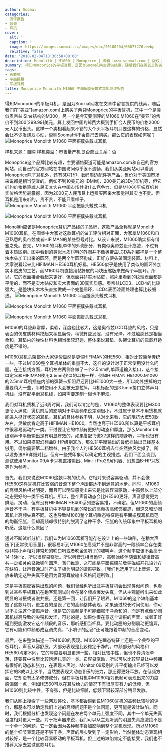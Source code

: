 ```yaml
---
author: Soomal
categories:
- 测评报告
- 音频
- 耳机
cover:
  alt: ''
  caption: ''
  image: https://images.soomal.cc/images/doc/20180204/00073276.webp
  relative: false
date: '2018-02-04T18:30:58+08:00'
description: Monolith | M1060 | Monoprice | 源自：www.soomal.com | 版权：原创 |  平均/总评分：08.88/71
summary: 得知Monoprice的平板耳机，是因为Soomal网友提供线索，随后我们在美亚上购买了两只Monoprice的平板耳机，一个是类似iSine结构的M300，另一个是今天要测评的M1060.M1060作为一个106mm尺寸平面振膜单元耳机，到手价只要2000元左右。
tags:
- 头戴式
- 平面振膜
- 平板耳机
title: Monoprice Monolith M1060 平面振膜头戴式耳机测评报告
---
```


得知Monoprice的平板耳机，是因为Soomal网友在文章中留言提供的线索，随后我们在“美亚”[amazon.com]上购买了两只Monoprice的平板耳机，其中一个是类似奥帝兹iSine结构的M300，另一个是今天要测评的M1060.M1060在“美亚”的售价不到300[299.99]美元，算上发回中国的邮费大概到手折合人民币的价格2000元人民币出头。这样一个卖相看起来不错的大个头平板耳机只要这样的价格，显然会让不少发烧友心动，否则Soomal也不会自己去购买。那么它的表现如何呢？
![Monoprice Monolith M1060 平面振膜头戴式耳机](https://images.soomal.cc/images/doc/20180127/00073153.webp)





样机来源：自购
样机类型：市售量产机
是否商业关系：否

Monoprice这个品牌比较有趣，主要销售渠道可能是amazon.com和自己的官方网站，而自己的官方网站在中国访问似乎很不流畅，我们从美亚网站可以看到Monoprice除了耳机外，还有3D打印，数码周边配件等产品，售价对于美国市场来说都是相当便宜的。例如不到10美元的HDMI线，200美元的3D打印机等，但它们的价格换算成人民币其实在中国市场并没什么竞争力，但是M1060平板耳机其实价格优势最震撼，因为2000元人民币算上运费买回来大家觉得其实也不贵。但耳机是用来听的，贵不贵，不能只看样子。
![Monoprice Monolith M1060 平面振膜头戴式耳机](https://images.soomal.cc/images/doc/20180127/00073154.webp)




![Monoprice Monolith M1060 平面振膜头戴式耳机](https://images.soomal.cc/images/doc/20180127/00073156.webp)




Monolith应该是Monoprice耳机产品线的子品牌，这款产品全称就是Monolith M1060耳机。在图集中大家对这款耳机的做工评价相对正面，大家拿M1060和自己熟悉的奥帝兹或者HIFIMAN的某些型号对比。从设计来说，M1060确实都有借鉴之处。首先，M1060的耳机单体的外壳部分，有类似奥帝兹设计痕迹，不过有着本质区别。图中看到的类似木质材料的外圈并不像奥帝兹LCD系列那样是一个整块木头加工出来的圆环，而是两个半圆环构成，正好方便头架固定装置。材料上，大家说看起来比HIFIMAN HE560耳机好看。HE560似乎是使用了类似的圆环外加实木贴皮的工艺，而M160耳机直接用帖好皮的两块压缩版来做两个半圆环。所以，它的表面接合看起来更好，但表面并非实木贴皮，照片里看到的纹理表面都是平滑的，而不是实木贴皮和实木表面的3D真实质感。奥帝兹LCD3、LCD4的比较强大，是整块实木木头直接做成一个完整圆环，LCD4表面漆面处理也算比较细致。
![Monoprice Monolith M1060 平面振膜头戴式耳机](https://images.soomal.cc/images/doc/20180127/00073158.webp)




![Monoprice Monolith M1060 平面振膜头戴式耳机](https://images.soomal.cc/images/doc/20180127/00073165_01.webp)




![Monoprice Monolith M1060 平面振膜头戴式耳机](https://images.soomal.cc/images/doc/20180127/00073166_01.webp)




M1060的耳垫非常厚，柔软，深度也比较大，这是奥帝兹LCD耳垫的风格，只是表面的仿皮质材料摸起来稍显廉价，稍微有些发涩，没有光泽。不过触感还是相当柔和，耳垫内的弹性材料也相当柔软舒适，整体来说耳垫、头架让耳机的佩戴舒适度是不错的。

M1060耳机头架部分大家评价显然是更像HIFIMAN的HE560，相对比较简单传统一些，不过M1060整个耳机单体的重量不大，这样的设计对于正常使用没什么问题。在连接线方面，耳机左右两侧各做了一个2.5mm的单声道输入接口，这个接口定义和HIFIMAN使用2.5mm接口的耳机一样，例如HIFIMAN HE1000.M1060的2.5mm耳机插座内部的弹簧卡扣阻尼还要比HE1000大一些，所以向外拔掉的力量要稍大一些，平时使用不太会被无意拉掉。耳机标配的是3.5mm接口立体声耳机线，没有配平衡耳机线，如果需要定制一根也不麻烦。

我们对耳机煲机了近3周时间，我们可以肯定的是，M1060的整体表现要比M300更令人满意，煲机前后的影响对于中高频来说差别很小，不过属于基本不用煲机就能进入挺好状态的耳机。耳机的具体参数不明，从对比来看，它的阻抗大概50欧左右，灵敏度肯定高于HIFIMAN HE1000，当然也高于HE560.所以算是平板耳机中很容易驱动的一类。不过要让它的中频有更好的动态和厚度，那么Monitor 09级别声卡平衡输出是有明显疗效的，如果搭配飞傲X7这样的随身听，平衡也很有用。不过如果搭配幻想曲B-HP级别耳放，那么非平衡输出的最低档输出已经基本够用，偶尔需要第二档增益。由于我个人的HE560耳机去年突然抽风卖掉了，所以没办法AB详细对比。但有一些凭印象可以确定的主观描述，我们下面会谈到。测试使用Monitor 09声卡耳机直接输出、Mini-i Pro2S解码器、幻想曲B-HP耳放等作为参考。

首先，我们来说说M1060这款耳机的优点。它相对来说容易驱动，并不会像HE560这样耳机在比较弱的音源下整个声压都达不到满意的地步。同时，M1060的高频风格相对明亮，而且可以明显感觉出来它是比较容易驱动，中高频以上部分动态更好的一类平板耳机。所以，整个声音动态会比HE560更好，声音感觉更为鲜活，灵动，但有没有HIFIMAN HE400系列更容易推，不确定。但M1060的高频声音不干净，有平板耳机中不容易见到的常说的高频拔高修饰痕迹，但这又和动圈耳机上高频失真不同。这也导致M1060整个耳机瞬态特征是有平面振膜耳机风范的均衡细腻，但却高频却很特别的脱离了这种干净、细腻的传统印象中平板耳机的听感。这是什么原因？

通过不断试听分析，我们认为M1060耳机可能存在设计上的一些缺陷，在稍大声压下[正常使用音量]，很容易听到M1060在高频并不是非常高的一段频率会存在类似非常小声相对非常短的吹口哨或者吹金属哨子的啸叫声，这个频率应该不会高于14-15kHz，所以很容易察觉。所以听音乐相当诡异，高频始终伴随着和旋律音高有一定相关的轻微啸叫回声。我们推测，这可能是平面振膜前后导磁板开孔设计存在缺陷，让声音通过时产生了极为明显的谐振导致。[我们也选用了以上音源、耳放来确定这种失真不是因为音源耳放输出风格问题所致。]

这是平板振膜容易出现的问题，我们曾经也听出过平板耳机会出现类似问题，也看到过某些平板耳机在跑客观测试时会在某个频点爆发失真，但从主观能听出来如此明显的谐振或者说共振，还是第一回，让我们开了眼界。M1060的这个缺陷基本毁了这款耳机，更主要的是毁了它的高频整体表现。如果通过较长时间使用，你可以不关注这个谐振声音，但是它的高频是不可能细腻干净柔和的，而是有点像动圈耳机拔高导致的尖锐和发涩，可悲的是，如果你很在意这个谐振的声音，或者正好碰到更能激发它这个频段的音乐，那听感相当杯具。要比动圈的分割震动更诡异，它有可能和中频形成互调失真，“小哨子的回音”还可能跟着中频的音高变动。

最后，在来整体描述一下M1060的表现。M1060在瞬态特征上还是一个典型的平板耳机，声音从容舒展，大部分表现是比较稳定干净的。中频部分的风格和HE560肯定不同，它的厚度要明显更薄一些，相对比较中性，但也不算清淡单薄，还要算中性里比较饱满扎实的一类。它容易驱动，所以可以比较容易让中频拥有很好的动态和张力，在表现人声时，Monitor 09级别的非平衡输出已经可以发挥它的8成以上水平，当然要表现大动态音乐的张力，那还得更好耳放。在低频方面，它却没有太多修饰成分，但在平板耳机中M1060相对低频可表现出来的力度感偏弱一点，例如HE560可以在耳放给力的情况下有很厚实有力的低频，但M1060则比较中性，不夸张，但是比较细腻，低频下潜较深部分稍显发散。

我们从网上搜索了一些网友评论，基本都会谈到说M1060耳机的高频比较吵的评价，那基本可以确定我们上述的高频问题不是个体问题，更可能是设计缺陷。同时，我们根据分析也发现这个问题在左右两个单元上强度不同，其中一个单元失真强度相对更大一些。对于扬声器来说，我们可以从主观听到的明显失真痕迹绝不是一个单一的问题，它一定会因为各种频率叠加影响到整个耳机表现。所以M1060的整个细节表现还是不够干净，声音的层次受到了一定影响，当然整体动态表现相对较好，是一个比较容易驱动的平板耳机。但上述的缺陷肯定不能接受，我们也不推荐大家去尝试这款耳机。
